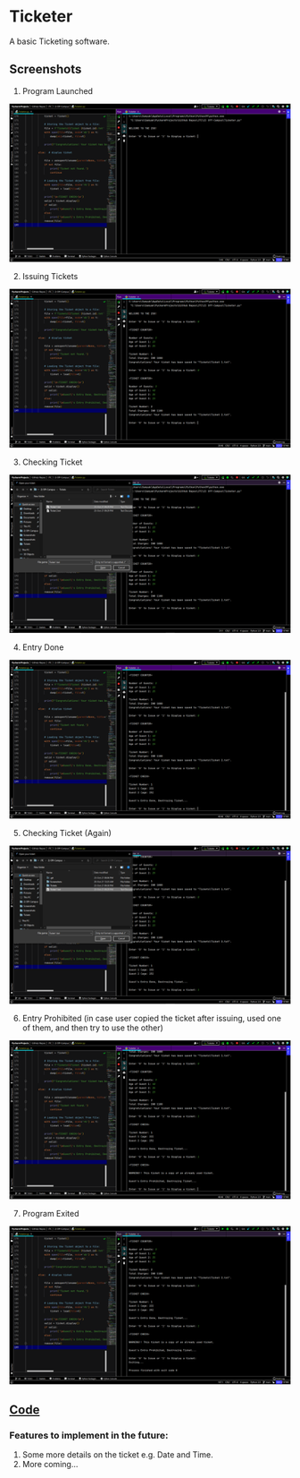 # Ticketer

A basic Ticketing software.


## Screenshots

1) Program Launched

<img src="Screenshots/1)%20Launch.png">

2) Issuing Tickets

<img src="Screenshots/2)%20Tickets%20Issued.png">

3) Checking Ticket

<img src="Screenshots/3)%20Ticket%20Check.png">

4) Entry Done

<img src="Screenshots/4)%20Entry%20Done.png">

5) Checking Ticket (Again)

<img src="Screenshots/5)%20Ticket%20Check%20(again).png">

6) Entry Prohibited (in case user copied the ticket after issuing, used one of them, and then try to use the other)

<img src="Screenshots/6)%20Entry%20Prohibited.png">

7) Program Exited

<img src="Screenshots/7)%20Exit.png">


## [Code](Ticketer.py)


### Features to implement in the future:

1) Some more details on the ticket e.g. Date and Time.
2) More coming...
